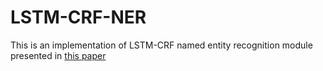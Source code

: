 # LSTM-CRF-NER

This is an implementation of LSTM-CRF named entity recognition module presented in <a href="https://arxiv.org/abs/1603.01360">this paper</a>
